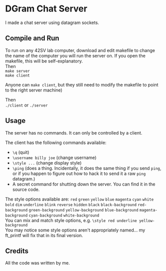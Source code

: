 # DGram Chat Server

I made a chat server using datagram sockets.  

## Compile and Run

To run on any 42SV lab computer, download and edit makefile to change the name of the computer you will run the server on. If you open the makefile, this will be self-explanatory.  
Then   
`make server`   
`make client`  
  
Anyone can `make client`, but they still need to modify the makefile to point to the right server machine)  

Then  
`./client` or `./server`  

## Usage

The server has no commands. It can only be controlled by a client.  

The client has the following commands available:  
 - `\q`                      (quit)
 - `\username billy joe`     (change username)
 - `\style ...`              (change display style)
 - `\ping`                   (does a thing. Incidentally, it does the same thing if you send `ping`, or if you happen to figure out how to hack it to send it a raw `ping` datagram.)
 - A secret command for shutting down the server. You can find it in the source code.

 The style options available are: `red` `green` `yellow` `blue` `magenta` `cyan` `white` `bold` `dim` `underline` `blink` `reverse` `hidden` `black` `black-background` `red-background` `green-background` `yellow-background` `blue-background` `magenta-background` `cyan-background` `white-background`  
 You can mix and match style options, e.g. `\style red underline yellow-background`    
 You may notice some style options aren't appropriately named...  my ft_printf will fix that in its final version.

## Credits

All the code was written by me.
